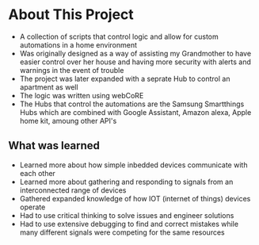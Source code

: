 # About This Project
- A collection of scripts that control logic and allow for custom automations in a home environment
- Was originally designed as a way of assisting my Grandmother to have easier control over her house and having more security with alerts and warnings in the event of trouble
- The project was later expanded with a seprate Hub to control an apartment as well
- The logic was written using webCoRE
- The Hubs that control the automations are the Samsung Smartthings Hubs which are combined with Google Assistant, Amazon alexa, Apple home kit, amoung other API's

## What was learned
- Learned more about how simple inbedded devices communicate with each other
- Learned more about gathering and responding to signals from an interconnected range of devices
- Gathered expanded knowledge of how IOT (internet of things) devices operate
- Had to use critical thinking to solve issues and engineer solutions
- Had to use extensive debugging to find and correct mistakes while many different signals were competing for the same resources

